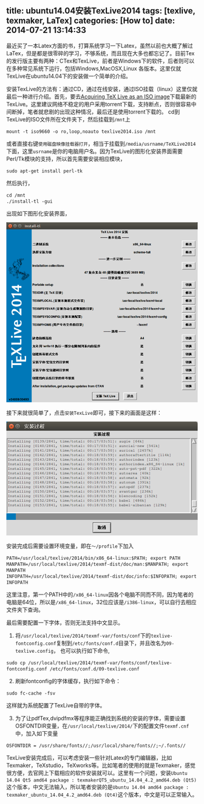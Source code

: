title: ubuntu14.04安装TexLive2014
tags: [texlive, texmaker, LaTex]
categories: [How to]
date: 2014-07-21 13:14:33
---

最近买了一本Latex方面的书，打算系统学习一下Latex，虽然以前也大概了解过LaTex，但是都是很零碎的学习，不够系统，而且现在大多也都忘记了。目前Tex的发行版主要有两种：CTex和TexLive，前者是Windows下的软件，后者则可以在多种常见系统下运行，包括Windows,MacOSX,Linux
各版本。这里仅就TexLive在ubuntu14.04下的安装做一个简单的介绍。

安装TexLive的方法有：通过CD，通过在线安装，通过ISO挂载（linux）这里仅就最后一种进行介绍。首先，要去[Acquiring TeX Live as an ISO image](https://www.tug.org/texlive/acquire-iso.html)下载最新的TexLive。这里建议网络不稳定的用户采用torrent下载，支持断点，否则很容易中间断掉，笔者就悲剧的出现这种情况，最后还是使用torrent下载的。 cd到TexLive的ISO文件所在文件夹下，然后挂载到`/mnt`上
```
mount -t iso9660 -o ro,loop,noauto texlive2014.iso /mnt
```

或者直接右键`使用磁盘映像挂载器打开`，相当于挂载到`/media/usrname/TeXLive2014`下面，这里`usrname`是你的电脑用户名。因为TexLive的图形化安装界面需要Perl/Tk模块的支持，所以首先需要安装相应模块，
```
sudo apt-get install perl-tk
```

<!--more-->
然后执行，
```
cd /mnt
./install-tl -gui
```

出现如下图形化安装界面，

![](/media/How-to/tex1.png)

接下来就很简单了，点击`安装TexLive`即可，接下来的画面是这样：

![](/media/How-to/tex2.png)

安装完成后需要设置环境变量，即在`～/profile`下加入
```
PATH=/usr/local/texlive/2014/bin/x86_64-linux:$PATH; export PATH
MANPATH=/usr/local/texlive/2014/texmf-dist/doc/man:$MANPATH; export MANPATH
INFOPATH=/usr/local/texlive/2014/texmf-dist/doc/info:$INFOPATH; export INFOPATH
```

这里注意，第一个PATH中的`/x86_64-linux`因各个电脑不同而不同，因为笔者的电脑是64位，所以是`/x86_64-linux`，32位应该是`/i386-linux`，可以自行去相应文件夹下查询。

最后需要配置一下字体，否则无法支持中文显示。

1. 将`/usr/local/texlive/2014/texmf-var/fonts/conf`下的`texlive-fontconfig.conf`复制到`/etc/fonts/conf.d`目录下，并且改名为`09-texlive.config`，
也可以执行如下命令,
```
sudo cp /usr/local/texlive/2014/texmf-var/fonts/conf/texlive-fontconfig.conf /etc/fonts/conf.d/09-texlive.conf
```

2. 刷新fontconfig的字体缓存，执行如下命令：
```
sudo fc-cache -fsv
```

这样就为系统配置了TexLive自带的字体。

3. 为了让pdfTex,dvipdfmx等程序能正确找到系统的安装的字体，需要设置OSFONTDIR变量，在`/usr/local/texlive/2014/`下的配置文件`texmf.cnf`中，加入如下变量
```
OSFONTDIR = /usr/share/fonts//;/usr/local/share/fonts//;~/.fonts//
```

TexLive安装完成后，可以考虑安装一些针对Latex的专门编辑器，比如Texmaker，TeXstudio，TeXworks等。比如笔者的使用的就是Texmaker，感觉很方便，去官网上下载相应的软件安装就可以。这里有一个问题，安装`Ubuntu 14.04 Qt5 amd64 package : texmakerQT5_ubuntu_14.04_4.2_amd64.deb (Qt5)`这个版本，中文无法输入，所以笔者安装的是`Ubuntu 14.04 amd64 package : texmaker_ubuntu_14.04_4.2_amd64.deb (Qt4)`这个版本，中文是可以正常输入。
